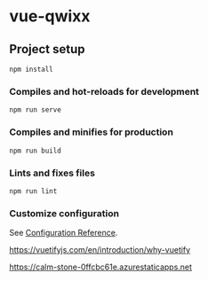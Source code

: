 # vue-qwixx

## Project setup
```
npm install
```

### Compiles and hot-reloads for development
```
npm run serve
```

### Compiles and minifies for production
```
npm run build
```

### Lints and fixes files
```
npm run lint
```

### Customize configuration
See [Configuration Reference](https://cli.vuejs.org/config/).

https://vuetifyjs.com/en/introduction/why-vuetify

https://calm-stone-0ffcbc61e.azurestaticapps.net